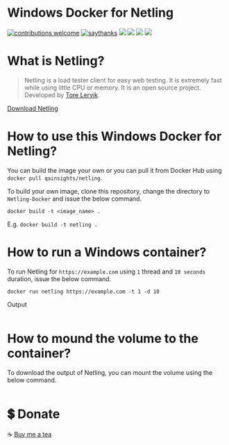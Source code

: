 # Windows Docker for Netling

[![contributions welcome](https://img.shields.io/badge/contributions-welcome-1EAEDB)]()
[![saythanks](https://img.shields.io/badge/say-thanks-1EAEDB.svg)](https://saythanks.io/to/catch.nkn%40gmail.com)
[![](https://img.shields.io/badge/license-MIT-0a0a0a.svg?style=flat&colorA=1EAEDB)](https://qainsights.com)
[![](https://img.shields.io/badge/%E2%9D%A4-QAInsights-0a0a0a.svg?style=flat&colorA=1EAEDB)](https://qainsights.com)
[![](https://img.shields.io/badge/%E2%9D%A4-YouTube%20Channel-0a0a0a.svg?style=flat&colorA=1EAEDB)](https://www.youtube.com/user/QAInsights?sub_confirmation=1)
[![](https://img.shields.io/badge/donate-paypal-1EAEDB)](https://www.paypal.com/paypalme/NAVEENKUMARN)

# What is Netling?

> Netling is a load tester client for easy web testing. It is extremely fast while using little CPU or memory. It is an open source project. Developed by [Tore Lervik](https://github.com/hallatore/Netling).

[Download Netling](https://github.com/hallatore/Netling)

# How to use this Windows Docker for Netling?

You can build the image your own or you can pull it from Docker Hub using `docker pull qainsights/netling`.

To build your own image, clone this repository, change the directory to `Netling-Docker` and issue the below command.

```
docker build -t <image_name> .
```
E.g. `docker build -t netling .`

# How to run a Windows container?

To run Netling for `https://example.com` using `1` thread and `10 seconds` duration, issue the below command.

```
docker run netling https://example.com -t 1 -d 10
```

Output
```

```

# How to mound the volume to the container?

To download the output of Netling, you can mount the volume using the below command.

```

```

# 💲 Donate
☕ <a target="_blank" href="https://www.buymeacoffee.com/qainsights">Buy me a tea</a>
